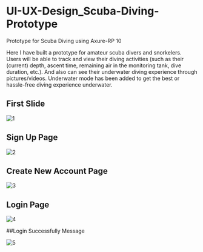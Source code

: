 # UI-UX-Design_Scuba-Diving-Prototype
Prototype for Scuba Diving using Axure-RP 10

Here I have built a prototype for amateur scuba divers and snorkelers. Users will be able to track and view their diving activities (such as their (current) depth, ascent time, remaining air in the monitoring tank, dive duration, etc.). And also can see their underwater diving experience through pictures/videos. Underwater mode has been added to get the best or hassle-free diving experience underwater.

## First Slide

![1](https://github.com/AlexGomes101/UI-UX-Design_Scuba-Diving-Prototype/assets/86958690/ba95a0ab-9973-48ff-b696-5f830f2118e8)

## Sign Up Page

![2](https://github.com/AlexGomes101/UI-UX-Design_Scuba-Diving-Prototype/assets/86958690/a4849da8-4045-40ad-b17e-d84bdfa40664)

## Create New Account Page

![3](https://github.com/AlexGomes101/UI-UX-Design_Scuba-Diving-Prototype/assets/86958690/dbf38ab7-b72e-4805-8fd0-dedf8f42b0ae)

## Login Page

![4](https://github.com/AlexGomes101/UI-UX-Design_Scuba-Diving-Prototype/assets/86958690/f725d9c5-4a52-48a2-ba39-75b47b5a022a)

##Login Successfully Message 

![5](https://github.com/AlexGomes101/UI-UX-Design_Scuba-Diving-Prototype/assets/86958690/871f0fa3-6b32-42d9-a6b1-a9cd227c65c1)


